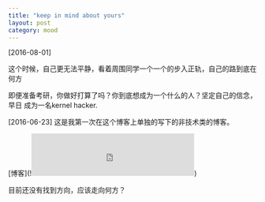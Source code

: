 ```yaml
---
title: "keep in mind about yours"
layout: post
category: mood
---
```


[2016-08-01]

这个时候，自己更无法平静，看着周围同学一个一个的步入正轨，自己的路到底在何方

即便准备考研，你做好打算了吗？你到底想成为一个什么的人？坚定自己的信念，早日
成为一名kernel hacker.




[2016-06-23]
这是我第一次在这个博客上单独的写下的非技术类的博客。

[博客](!<iframe frameborder="no" border="0" marginwidth="0" marginheight="0" width=330 height=86 src="http://music.163.com/outchain/player?type=2&id=25714348&auto=1&height=66"></iframe>)

目前还没有找到方向，应该走向何方？

